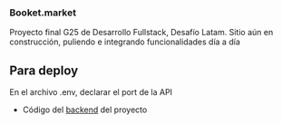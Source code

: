 ### Booket.market

Proyecto final G25 de Desarrollo Fullstack, Desafío Latam.
Sitio aún en construcción, puliendo e integrando funcionalidades día a día

## Para deploy

En el archivo .env, declarar el port de la API

- Código del [backend](https://github.com/24FContreras/booket-backend) del proyecto

